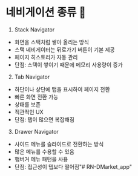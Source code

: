# 네비게이션 종류 👋
1. Stack Navigator
- 화면을 스택처럼 쌓아 올리는 방식
- 스택 네비게이터는 뒤로가기 버튼이 기본 제공
- 페이지 히스토리가 자동 관리
- 단점: 스택이 쌓이기 때문에 메모리 사용량이 증가

2. Tab Navigator
- 하단이나 상단에 탭을 표시하여 페이지 전환
- 빠른 화면 전환 가능
- 상태를 보존
- 직관적인 UX
- 단점: 탭이 많으면 복잡해짐

3. Drawer Navigator
- 사이드 메뉴를 슬라이드로 전환하는 방식
- 많은 메뉴를 수용할 수 있음
- 햄버거 메뉴 패턴을 사용
- 단점: 접근성이 탭보다 떨어짐"# RN-DMarket_app" 
